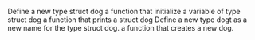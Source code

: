 Define a new type struct dog
a function that initialize a variable of type struct dog
a function that prints a struct dog
Define a new type dogt as a new name for the type struct dog.
a function that creates a new dog.

